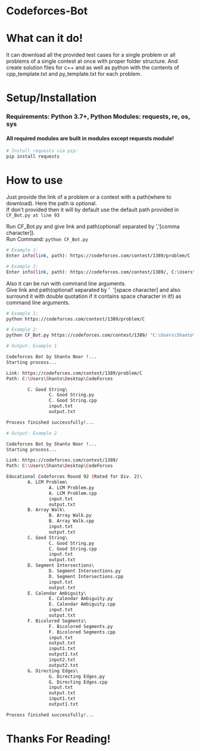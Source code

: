 # Codeforces-Bot

# What can it do!
It can download all the provided test cases for a single problem or all problems of a single contest at once with proper folder structure.
And create solution files for c++ and as well as python with the contents of cpp_template.txt and py_template.txt for each problem.</br>

# Setup/Installation
### Requirements: Python 3.7+, Python Modules: requests, re, os, sys </br>
#### All required modules are built in modules except requests module! </br>
```python
# Install requests via pip: 
pip install requests
```

# How to use
Just provide the link of a problem or a contest with a path(where to download). Here the path is optional. </br>
If don't provided then it will by default use the default path provided in ```CF_Bot.py at line 93```

Run CF_Bot.py and give link and path(optional! separated by ','[comma character]).</br>
Run Command: ```python CF_Bot.py``` <br />

```bash
# Example 1:
Enter info(link, path): https://codeforces.com/contest/1389/problem/C
```
```bash
# Example 2: 
Enter info(link, path): https://codeforces.com/contest/1389/, C:\Users\Shanto\Desktop\CodeForces
```

Also it can be run with command line arguments. </br>
Give link and path(optional! separated by '&nbsp; '[space character] and also surround it with double quotation if it contains space character in it!) as command line arguments.</br>

```bash
# Example 1:
python https://codeforces.com/contest/1389/problem/C
```
```bash
# Example 2:
python CF_Bot.py https://codeforces.com/contest/1389/ "C:\Users\Shanto\Desktop\CodeForces"
```

```bash
# Output: Example 1

Codeforces Bot by Shanto Noor !...
Starting process...

Link: https://codeforces.com/contest/1389/problem/C
Path: C:\Users\Shanto\Desktop\CodeForces

        C. Good String\
                C. Good String.py
                C. Good String.cpp
                input.txt
                output.txt

Process finished successfully!...
```
```bash
# Output: Example 2

Codeforces Bot by Shanto Noor !...
Starting process...

Link: https://codeforces.com/contest/1389/
Path: C:\Users\Shanto\Desktop\CodeForces

Educational Codeforces Round 92 (Rated for Div. 2)\
        A. LCM Problem\
                A. LCM Problem.py
                A. LCM Problem.cpp
                input.txt
                output.txt
        B. Array Walk\
                B. Array Walk.py
                B. Array Walk.cpp
                input.txt
                output.txt
        C. Good String\
                C. Good String.py
                C. Good String.cpp
                input.txt
                output.txt
        D. Segment Intersections\
                D. Segment Intersections.py
                D. Segment Intersections.cpp
                input.txt
                output.txt
        E. Calendar Ambiguity\
                E. Calendar Ambiguity.py
                E. Calendar Ambiguity.cpp
                input.txt
                output.txt
        F. Bicolored Segments\
                F. Bicolored Segments.py
                F. Bicolored Segments.cpp
                input.txt
                output.txt
                input1.txt
                output1.txt
                input2.txt
                output2.txt
        G. Directing Edges\
                G. Directing Edges.py
                G. Directing Edges.cpp
                input.txt
                output.txt
                input1.txt
                output1.txt

Process finished successfully!...
```
#
# Thanks For Reading!
